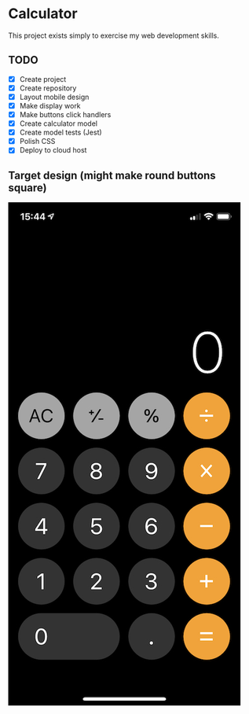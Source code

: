# Calculator

This project exists simply to exercise my web development skills.

## TODO

- [x] Create project
- [x] Create repository
- [x] Layout mobile design
- [x] Make display work
- [x] Make buttons click handlers
- [x] Create calculator model
- [x] Create model tests (Jest)
- [x] Polish CSS
- [x] Deploy to cloud host

## Target design (might make round buttons square)
![mobile screenshot](/.github/images/screenshot.jpg?raw=true "Calculator screenshot")
